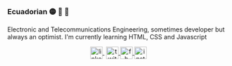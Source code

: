 ### Ecuadorian :yellow_circle: :large_blue_circle: :red_circle: 

Electronic and Telecommunications Engineering, sometimes developer but always an optimist. I'm currently learning HTML, CSS and Javascript 

<p align="center">
   <a href="https://www.linkedin.com/in/balechon96/" target="blank" style='margin-right:4px'>
    <img align="center" src="https://cdn.jsdelivr.net/npm/simple-icons@3.0.1/icons/linkedin.svg" alt="linkedin" height="28px" width="28px" />
  </a>
  <a href="https://twitter.com/balechon" target="blank">
    <img align="center" src="https://cdn.jsdelivr.net/npm/simple-icons@3.0.1/icons/twitter.svg" alt="twitter" height="28px" width="28px" />
  </a>
  <a href="https://www.facebook.com/brayan.alexis.9279/" target="blank">
    <img align="center" src="https://cdn.jsdelivr.net/npm/simple-icons@3.0.1/icons/facebook.svg" alt="fb" height="28px" width="28px" />
  </a>
  <a href="https://www.instagram.com/balechon_/" target="blank">
    <img align="center" src="https://cdn.jsdelivr.net/npm/simple-icons@3.0.1/icons/instagram.svg" alt="insta" height="28px" width="28px" />
  </a>
</p>

